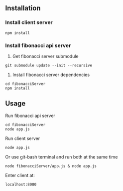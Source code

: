
## Installation
### Install client server
```
npm install
```
### Install fibonacci api server
1) Get fibonacci server submodule
```
git submodule update --init --recursive
```
1) Install fibonacci server dependencies
```
cd fibonacciServer
npm install
```
## Usage
Run fibonacci api server
```
cd fibonacciServer
node app.js
```
Run client server
```
node app.js
```
Or use git-bash terminal and run both at the same time
```
node fibonacciServer/app.js & node app.js
```
Enter client at:
```
localhost:8080
```
